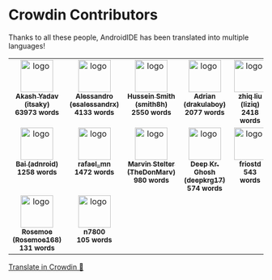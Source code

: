 # Crowdin Contributors

Thanks to all these people, AndroidIDE has been translated into multiple languages!

<!-- CROWDIN-CONTRIBUTORS-START -->
<table>
  <tr>
    <td align="center" valign="top">
      <a href="https://crowdin.com/profile/itsaky"><img alt="logo" style="width: 64px" src="https://crowdin-static.downloads.crowdin.com/avatar/15548591/medium/3c5f3139891eb92915fcf4c1e7ca120e.jpeg" />
        <br />
        <sub><b>Akash Yadav (itsaky)</b></sub></a>
      <br />
      <sub><b>63973 words</b></sub>
    </td>
    <td align="center" valign="top">
      <a href="https://crowdin.com/profile/esalessandrx"><img alt="logo" style="width: 64px" src="https://crowdin-static.downloads.crowdin.com/avatar/15563911/medium/a2262fe354d51d9c991d06fcace20b7a.jpg" />
        <br />
        <sub><b>Alessandro (esalessandrx)</b></sub></a>
      <br />
      <sub><b>4133 words</b></sub>
    </td>
    <td align="center" valign="top">
      <a href="https://crowdin.com/profile/smith8h"><img alt="logo" style="width: 64px" src="https://crowdin-static.downloads.crowdin.com/avatar/15550455/medium/9c5a3d089c209487340abb35d74b5b7c.jpg" />
        <br />
        <sub><b>Hussein Smith (smith8h)</b></sub></a>
      <br />
      <sub><b>2550 words</b></sub>
    </td>
    <td align="center" valign="top">
      <a href="https://crowdin.com/profile/drakulaboy"><img alt="logo" style="width: 64px" src="https://crowdin-static.downloads.crowdin.com/avatar/15749489/medium/3b3b4c672b219fa985c0bf5d665a1d7c.png" />
        <br />
        <sub><b>Adrian (drakulaboy)</b></sub></a>
      <br />
      <sub><b>2077 words</b></sub>
    </td>
    <td align="center" valign="top">
      <a href="https://crowdin.com/profile/liziq"><img alt="logo" style="width: 64px" src="https://crowdin-static.downloads.crowdin.com/avatar/15757161/medium/f3903c160404f095de68760f81609430.jpeg" />
        <br />
        <sub><b>zhiq liu (liziq)</b></sub></a>
      <br />
      <sub><b>2418 words</b></sub>
    </td>
    <td align="center" valign="top">
      <a href="https://crowdin.com/profile/andihasan97"><img alt="logo" style="width: 64px" src="https://crowdin-static.downloads.crowdin.com/avatar/15550047/medium/ac9578131f9d0bd877837b2ac604795d.png" />
        <br />
        <sub><b>Andi Hasan A (andihasan97)</b></sub></a>
      <br />
      <sub><b>1939 words</b></sub>
    </td>
    <td align="center" valign="top">
      <a href="https://crowdin.com/profile/krc440002"><img alt="logo" style="width: 64px" src="https://crowdin-static.downloads.crowdin.com/avatar/12564628/medium/addb4132479fae98076ae2fa4ccb42a4_default.png" />
        <br />
        <sub><b>Furkan Karcıoğlu (krc440002)</b></sub></a>
      <br />
      <sub><b>1435 words</b></sub>
    </td>
    <td align="center" valign="top">
      <a href="https://crowdin.com/profile/selyanlian17516"><img alt="logo" style="width: 64px" src="https://crowdin-static.downloads.crowdin.com/avatar/15547677/medium/f9e760635fee6bdc359732233aea790d.jpeg" />
        <br />
        <sub><b>Selyan Lian (selyanlian17516)</b></sub></a>
      <br />
      <sub><b>1342 words</b></sub>
    </td>
  </tr>
  <tr>
    <td align="center" valign="top">
      <a href="https://crowdin.com/profile/adnroid"><img alt="logo" style="width: 64px" src="https://crowdin-static.downloads.crowdin.com/avatar/15503338/medium/c21cc0623c3ff71d53cb1f1a6e5d7757.png" />
        <br />
        <sub><b>Bai (adnroid)</b></sub></a>
      <br />
      <sub><b>1258 words</b></sub>
    </td>
    <td align="center" valign="top">
      <a href="https://crowdin.com/profile/rafael_mn"><img alt="logo" style="width: 64px" src="https://crowdin-static.downloads.crowdin.com/avatar/15197694/medium/e75e727190d17436b60e284b50bfb32f_default.png" />
        <br />
        <sub><b>rafael_mn</b></sub></a>
      <br />
      <sub><b>1472 words</b></sub>
    </td>
    <td align="center" valign="top">
      <a href="https://crowdin.com/profile/TheDonMarv"><img alt="logo" style="width: 64px" src="https://crowdin-static.downloads.crowdin.com/avatar/15549947/medium/7e2d0178f0ff00eba107fac474caa6a2.png" />
        <br />
        <sub><b>Marvin Stelter (TheDonMarv)</b></sub></a>
      <br />
      <sub><b>980 words</b></sub>
    </td>
    <td align="center" valign="top">
      <a href="https://crowdin.com/profile/deepkrg17"><img alt="logo" style="width: 64px" src="https://crowdin-static.downloads.crowdin.com/avatar/15548687/medium/728142e47177cd0a16f27404215a9a69.png" />
        <br />
        <sub><b>Deep Kr. Ghosh (deepkrg17)</b></sub></a>
      <br />
      <sub><b>574 words</b></sub>
    </td>
    <td align="center" valign="top">
      <a href="https://crowdin.com/profile/friostd"><img alt="logo" style="width: 64px" src="https://crowdin-static.downloads.crowdin.com/avatar/15549279/medium/2d1718f34c949d5df55e346a0d6e5cb0.jpeg" />
        <br />
        <sub><b>friostd</b></sub></a>
      <br />
      <sub><b>543 words</b></sub>
    </td>
    <td align="center" valign="top">
      <a href="https://crowdin.com/profile/Smooth-E"><img alt="logo" style="width: 64px" src="https://crowdin-static.downloads.crowdin.com/avatar/15555625/medium/1fc098969551e0430a579242afe26c5f.png" />
        <br />
        <sub><b>Smooth-E</b></sub></a>
      <br />
      <sub><b>436 words</b></sub>
    </td>
    <td align="center" valign="top">
      <a href="https://crowdin.com/profile/Tanya7z"><img alt="logo" style="width: 64px" src="https://crowdin-static.downloads.crowdin.com/avatar/14307200/medium/1f9dbd438be62b9ca369cb2220f413bd.jpg" />
        <br />
        <sub><b>Tanya7z</b></sub></a>
      <br />
      <sub><b>251 words</b></sub>
    </td>
    <td align="center" valign="top">
      <a href="https://crowdin.com/profile/Marcus_Jeeves"><img alt="logo" style="width: 64px" src="https://crowdin-static.downloads.crowdin.com/avatar/15930373/medium/64fdfbf36048d06fa800c60cfc455cba_default.png" />
        <br />
        <sub><b>Владислав Сухов (Marcus_Jeeves)</b></sub></a>
      <br />
      <sub><b>138 words</b></sub>
    </td>
  </tr>
  <tr>
    <td align="center" valign="top">
      <a href="https://crowdin.com/profile/Rosemoe168"><img alt="logo" style="width: 64px" src="https://crowdin-static.downloads.crowdin.com/avatar/15594415/medium/0b5e9fd932dea6e26e4a19784a96af1d.jpeg" />
        <br />
        <sub><b>Rosemoe (Rosemoe168)</b></sub></a>
      <br />
      <sub><b>131 words</b></sub>
    </td>
    <td align="center" valign="top">
      <a href="https://crowdin.com/profile/n7800"><img alt="logo" style="width: 64px" src="https://crowdin-static.downloads.crowdin.com/avatar/15765973/medium/579634adb79b475504794d7e4806d3d8_default.png" />
        <br />
        <sub><b>n7800</b></sub></a>
      <br />
      <sub><b>105 words</b></sub>
    </td>
  </tr>
</table><a href="https://crowdin.com/project/androidide" target="_blank">Translate in Crowdin 🚀</a>
<!-- CROWDIN-CONTRIBUTORS-END -->

